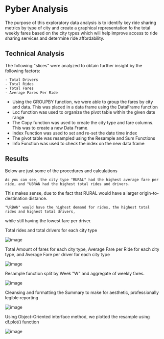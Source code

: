 # Pyber Analysis
The purpose of this exploratory data analysis is to identify key ride sharing metrics by type of city 
and create a graphical representation fo the total weekly fares based on the city types which will help 
improve access to ride sharing services and determine ride affordability.

## Technical Analysis

The following "slices" were analyzed to obtain further insight by the following factors:

    - Total Drivers
    - Total Rides
    - Total Fares
    - Average Fares Per Ride

- Using the GROUPBY function, we were able to group the fares by city and data.  This was placed in a data frame using the DataFrame function
- Loc function was used to organize the pivot table within the given date range
- The Copy function was used to create the city type and fare columns.  This was to create a new Data Frame.
- Index Function was used to set and re-set the date time index
- The pivot table was resampled using the Resample and Sum Functions
- Info Function was used to check the index on the new data frame

## Results

Below are just some of the procedures and calculations

    As you can see, the city type "RURAL" had the highest average fare per ride, and "UBRAN had the highest total rides and drivers.
This makes sense, due to the fact that RURAL would have a larger origin-to-destination distance.

    "URBAN" would have the highest demand for rides, the highest total rides and highest total drivers, 
while still having the lowest fare per driver.

Total rides and total drivers for each city type 

![image](https://user-images.githubusercontent.com/8845050/168445264-d8d49bc1-f056-4439-b520-6a36b3ced055.png)

Total Amount of fares for each city type, Average Fare per Ride for each city type, and Average Fare per driver for each city type

![image](https://user-images.githubusercontent.com/8845050/168445306-92803f74-0aae-4a8b-9b44-e1a295a9303d.png)

Resample function split by Week "W" and aggregate of weekly fares.

![image](https://user-images.githubusercontent.com/8845050/168445424-3dc7bce5-a081-4769-8549-4587bc239183.png)

Cleansing and formatting the Summary to make for aesthetic, professionally legible reporting

![image](https://user-images.githubusercontent.com/8845050/168445745-688a76e9-7a05-4a1d-8e0b-514643068e2c.png)

Using Object-Oriented interface method, we plotted the resample using df.plot() function

![image](https://user-images.githubusercontent.com/8845050/168445379-fa175b2e-8946-43d9-99e8-2f8be5188ded.png)


